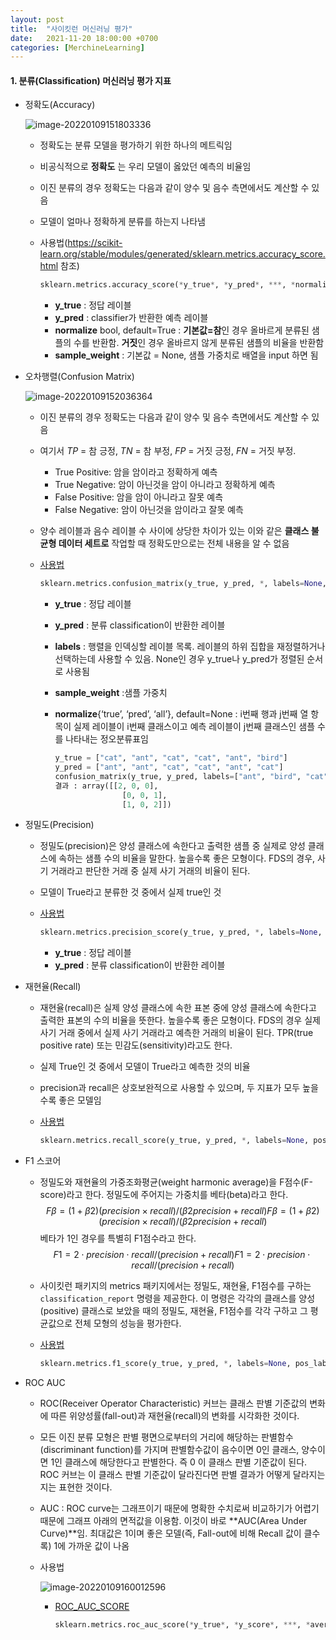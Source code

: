 ```yaml
---
layout: post
title:  "사이킷런 머신러닝 평가"
date:   2021-11-20 18:00:00 +0700
categories: [MerchineLearning]
---
```






#### 1. 분류(Classification) 머신러닝 평가 지표

- 정확도(Accuracy)

  ![image-20220109151803336](C:\Users\espark\AppData\Roaming\Typora\typora-user-images\image-20220109151803336.png)

  - 정확도는 분류 모델을 평가하기 위한 하나의 메트릭임
  - 비공식적으로 **정확도** 는 우리 모델이 옳았던 예측의 비율임
  - 이진 분류의 경우 정확도는 다음과 같이 양수 및 음수 측면에서도 계산할 수 있음
  - 모델이 얼마나 정확하게 분류를 하는지 나타냄

  - 사용법(https://scikit-learn.org/stable/modules/generated/sklearn.metrics.accuracy_score.html 참조)

    ```python
    sklearn.metrics.accuracy_score(*y_true*, *y_pred*, ***, *normalize=True*, *sample_weight=None*)
    ```

    - **y_true** : 정답 레이블
    - **y_pred** : classifier가 반환한 예측 레이블
    - **normalize** bool, default=True : **기본값=참**인 경우 올바르게 분류된 샘플의 수를 반환함. **거짓**인 경우 올바르지 않게 분류된 샘플의 비율을 반환함
    - **sample_weight** : 기본값 = None, 샘플 가중치로 배열을 input 하면 됨

- 오차행렬(Confusion Matrix)

  ![image-20220109152036364](C:\Users\espark\AppData\Roaming\Typora\typora-user-images\image-20220109152036364.png)

  - 이진 분류의 경우 정확도는 다음과 같이 양수 및 음수 측면에서도 계산할 수 있음

  - 여기서 *TP* = 참 긍정, *TN* = 참 부정, *FP* = 거짓 긍정, *FN* = 거짓 부정.

    - True Positive: 암을 암이라고 정확하게 예측
    - True Negative: 암이 아닌것을 암이 아니라고 정확하게 예측
    - False Positive: 암을 암이 아니라고 잘못 예측
    - False Negative: 암이 아닌것을 암이라고 잘못 예측

  - 양수 레이블과 음수 레이블 수 사이에 상당한 차이가 있는 이와 같은 **클래스 불균형 데이터 세트로** 작업할 때 정확도만으로는 전체 내용을 알 수 없음

  - [사용법](https://scikit-learn.org/stable/modules/generated/sklearn.metrics.confusion_matrix.html)

    ```python
    sklearn.metrics.confusion_matrix(y_true, y_pred, *, labels=None, sample_weight=None, normalize=None)[source]
    ```

    - **y_true** : 정답 레이블

    - **y_pred** : 분류 classification이 반환한 레이블

    - **labels** : 행렬을 인덱싱할 레이블 목록. 레이블의 하위 집합을 재정렬하거나 선택하는데 사용할 수 있음. None인 경우 y_true나 y_pred가 정렬된 순서로 사용됨

    - **sample_weight** :샘플 가중치

    - **normalize**{‘true’, ‘pred’, ‘all’}, default=None : i번째 행과 j번째 열 항목이 실제 레이블이 i번째 클래스이고 예측 레이블이 j번째 클래스인 샘플 수를 나타내는 정오분류표임

      ```python
      y_true = ["cat", "ant", "cat", "cat", "ant", "bird"]
      y_pred = ["ant", "ant", "cat", "cat", "ant", "cat"]
      confusion_matrix(y_true, y_pred, labels=["ant", "bird", "cat"])
      결과 : array([[2, 0, 0],
            		 [0, 0, 1],
             		 [1, 0, 2]])
      ```

      

- 정밀도(Precision) 

  - 정밀도(precision)은 양성 클래스에 속한다고 출력한 샘플 중 실제로 양성 클래스에 속하는 샘플 수의 비율을 말한다. 높을수록 좋은 모형이다. FDS의 경우, 사기 거래라고 판단한 거래 중 실제 사기 거래의 비율이 된다.

  - 모델이 True라고 분류한 것 중에서 실제 true인 것

  - [사용법](https://scikit-learn.org/stable/modules/generated/sklearn.metrics.precision_score.html)

    ```python
    sklearn.metrics.precision_score(y_true, y_pred, *, labels=None, pos_label=1, average='binary', sample_weight=None, zero_division='warn')
    ```

    - **y_true** : 정답 레이블
    - **y_pred** : 분류 classification이 반환한 레이블

- 재현율(Recall)

  - 재현율(recall)은 실제 양성 클래스에 속한 표본 중에 양성 클래스에 속한다고 출력한 표본의 수의 비율을 뜻한다. 높을수록 좋은 모형이다. FDS의 경우 실제 사기 거래 중에서 실제 사기 거래라고 예측한 거래의 비율이 된다. TPR(true positive rate) 또는 민감도(sensitivity)라고도 한다.

  - 실제 True인 것 중에서 모델이 True라고 예측한 것의 비율

  - precision과 recall은 상호보완적으로 사용할 수 있으며, 두 지표가 모두 높을수록 좋은 모델임

  - [사용법](https://scikit-learn.org/stable/modules/generated/sklearn.metrics.recall_score.html?highlight=recall#sklearn.metrics.recall_score)

    ```python
    sklearn.metrics.recall_score(y_true, y_pred, *, labels=None, pos_label=1, average='binary', sample_weight=None, zero_division='warn')
    ```

    

- F1 스코어

  - 정밀도와 재현율의 가중조화평균(weight harmonic average)을 F점수(F-score)라고 한다. 정밀도에 주어지는 가중치를 베타(beta)라고 한다.
    $$
    Fβ=(1+β2)(precision×recall)/(β2precision+recall)Fβ=(1+β2)(precision×recall)/(β2precision+recall)
    $$
    베타가 1인 경우를 특별히 F1점수라고 한다.
    $$
    F1=2⋅precision⋅recall/(precision+recall)F1=2⋅precision⋅recall/(precision+recall)
    $$

  - 사이킷런 패키지의 metrics 패키지에서는 정밀도, 재현율, F1점수를 구하는 `classification_report` 명령을 제공한다. 이 명령은 각각의 클래스를 양성(positive) 클래스로 보았을 때의 정밀도, 재현율, F1점수를 각각 구하고 그 평균값으로 전체 모형의 성능을 평가한다.

  - [사용법](https://scikit-learn.org/stable/modules/generated/sklearn.metrics.f1_score.html?highlight=f1_score#sklearn.metrics.f1_score)

    ```python
    sklearn.metrics.f1_score(y_true, y_pred, *, labels=None, pos_label=1, average='binary', sample_weight=None, zero_division='warn')
    ```

    

- ROC AUC

  - ROC(Receiver Operator Characteristic) 커브는 클래스 판별 기준값의 변화에 따른 위양성률(fall-out)과 재현율(recall)의 변화를 시각화한 것이다.

  - 모든 이진 분류 모형은 판별 평면으로부터의 거리에 해당하는 판별함수(discriminant function)를 가지며 판별함수값이 음수이면 0인 클래스, 양수이면 1인 클래스에 해당한다고 판별한다. 즉 0 이 클래스 판별 기준값이 된다. ROC 커브는 이 클래스 판별 기준값이 달라진다면 판별 결과가 어떻게 달라지는지는 표현한 것이다.

  - AUC : ROC curve는 그래프이기 때문에 명확한 수치로써 비교하기가 어렵기때문에 그래프 아래의 면적값을 이용함. 이것이 바로 **AUC(Area Under Curve)**임. 최대값은 1이며 좋은 모델(즉, Fall-out에 비해 Recall 값이 클수록) 1에 가까운 값이 나옴

  - 사용법

    ![image-20220109160012596](C:\Users\espark\AppData\Roaming\Typora\typora-user-images\image-20220109160012596.png)

    - [ROC_AUC_SCORE](https://scikit-learn.org/stable/modules/generated/sklearn.metrics.roc_auc_score.html?highlight=roc#sklearn.metrics.roc_auc_score)	

      ```python
      sklearn.metrics.roc_auc_score(*y_true*, *y_score*, ***, *average='macro'*, *sample_weight=None*, *max_fpr=None*, *multi_class='raise'*, *labels=None*)
      ```

      

  

